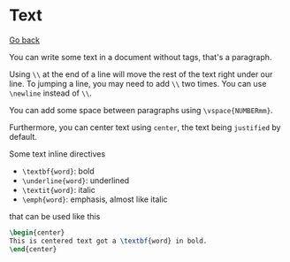 # Text

[Go back](..#writing-documents)

You can write some text in a document without tags, that's a paragraph.

Using `\\` at the end of a line will move the rest of the text right under our line. To jumping a line, you may need to add `\\` two times. You can use `\newline` instead of  `\\`.

You can add some space between paragraphs using `\vspace{NUMBERmm}`.

Furthermore, you can center text using `center`, the text being `justified` by default.

Some text inline directives

* `\textbf{word}`: bold
* `\underline{word}`: underlined
* `\textit{word}`: italic
* `\emph{word}`: emphasis, almost like italic

that can be used like this

```latex
\begin{center}
This is centered text got a \textbf{word} in bold.
\end{center}
```